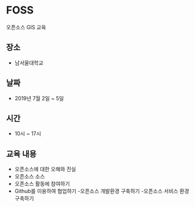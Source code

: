 ﻿# FOSS
오픈소스 GIS 교육

## 장소
 - 남서울대학교
 
## 날짜 
 - 2019년 7월 2일 ~ 5일 
 
## 시간
 - 10시 ~ 17시

## 교육 내용
- 오픈소스에 대한 오해와 진실
- 오픈소스 소스
- 오픈소스 활동에 참여하기
- Github를 이용하여 협업하기
-오픈소스 개발환경 구축하기
-오픈소스 서비스 환경 구축하기

